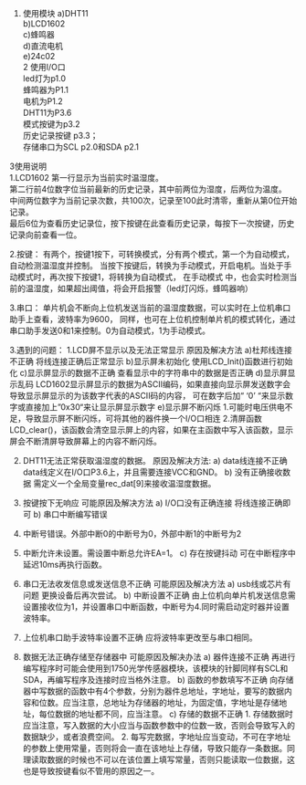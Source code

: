 1. 使用模块
	a)DHT11  
	b)LCD1602   
	c)蜂鸣器  
	d)直流电机  
	e)24c02  
2 使用I/O口  
  led灯为p1.0  
  蜂鸣器为P1.1  
  电机为P1.2  
  DHT11为P3.6  
  模式按键为p3.2  
  历史记录按键 p3.3；  
  存储串口为SCL p2.0和SDA p2.1  

3使用说明  
  1.LCD1602 第一行显示为当前实时温湿度。  
  第二行前4位数字位当前最新的历史记录，其中前两位为湿度，后两位为温度。   
  中间两位数字为当前记录次数，共100次，记录至100此时清零，重新从第0位开始记录。  
  最后6位为查看历史记录位，按下按键在此查看历史记录，每按下一次按键，历史记录向前查看一位。
  
  2.按键：
  有两个，按键1按下，可转换模式，分有两个模式，第一个为自动模式，自动检测温湿度并控制。
  当按下按键后，转换为手动模式，开启电机。当处于手动模式时，再次按下按键1，将转换为自动模式，
  在手动模式 中，也会实时检测当前的温湿度，如果超出阈值，将会开启报警（led灯闪烁，蜂鸣器响）

 3.串口：
  单片机会不断向上位机发送当前的温湿度数据，可以实时在上位机串口助手上查看，波特率为9600，
  同样，也可在上位机控制单片机的模式转化，通过串口助手发送0和1来控制。0为自动模式，1为手动模式。	
	




 3.遇到的问题：
  1.LCD屏不显示以及无法正常显示
    原因及解决方法
   a)杜邦线连接不正确
     将线连接正确后正常显示
   b)显示屏未初始化
     使用LCD_Init()函数进行初始化
   c)显示屏显示的数据不正确 
     查看显示中的字符串中的数据是否正确
   d)显示屏显示乱码
     LCD1602显示屏显示的数据为ASCII编码，如果直接向显示屏发送数字会导致显示屏显示的为该数字代表的ASCII码的内容，
     可在数字后加“ ‘0’ “来显示数字或直接加上”0x30“来让显示屏显示数字
   e)显示屏不断闪烁
     1.可能时电压供电不足，导致显示屏不断闪烁，可将其他的器件换一个I/O口相连
     2.清屏函数LCD_clear()，该函数会清空显示屏上的内容，如果在主函数中写入该函数，显示屏会不断清屏导致屏幕上的内容不断闪烁。

2.	DHT11无法正常获取温湿度的数据。
原因及解决方法:
a) data线连接不正确
data线定义在I/O口P3.6上，并且需要连接VCC和GND。
b) 没有正确接收数据
需定义一个全局变量rec_dat[9]来接收温湿度数据。
	
3.	按键按下无响应
		可能原因及解决方法
a)	I/O口没有正确连接
将线连接正确即可
			b) 串口中断编写错误
1.	中断号错误。外部中断0的中断号为0，外部中断1的中断号为2
2.	中断允许未设置。需设置中断总允许EA=1。
c) 存在按键抖动
可在中断程序中延迟10ms再执行函数。

4.	串口无法收发信息或发送信息不正确
		可能原因及解决方法
a)	usb线或芯片有问题
				更换设备后再次尝试。
b)	中断设置不正确
由上位机向单片机发送信息需设置接收位为1，并设置串口中断函数，中断号为4.同时需启动定时器并设置波特率。
1.	上位机串口助手波特率设置不正确
应将波特率更改至与串口相同。

5.	数据无法正确存储至存储器中
	可能原因及解决办法
	a)	器件连接不正确
		再进行编写程序时可能会使用到1750光学传感器模块，该模块的针脚同样有SCL和SDA，再编写程序及连接时应当格外注意。
	b)	函数的参数填写不正确
		向存储器中写数据的函数中有4个参数，分别为器件总地址，字地址，要写的数据内容和位数。应当注意，总地址为存储器的地址，为固定值，字地址是存储地址，每位数据的地址都不同，应当注意。
	c)	存储的数据不正确
		1. 存储数据时应当注意，写入数据的大小应当与函数参数中的位数一致，否则会导致写入的数据缺少，或者浪费空间。
	2. 每写完数据，字地址应当变动，不可在字地址的参数上使用常量，否则将会一直在该地址上存储，导致只能存一条数据。同理读取数据的时候也不可以在该位置上填写常量，否则只能读取一位数据，这也是导致按键看似不管用的原因之一。

    
